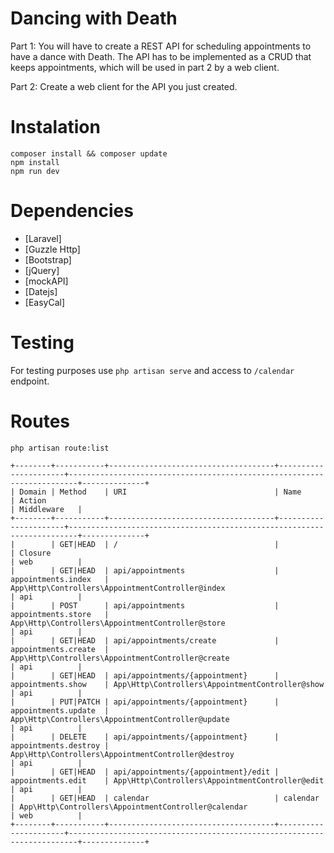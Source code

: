 # Dancing with Death

Part 1:​ You will have to create a REST API for scheduling appointments to have a dance with Death. The API has to be implemented as a CRUD that keeps appointments, which will be used in part 2 by a web client.

Part 2:​ Create a web client for the API you just created.

# Instalation

```
composer install && composer update
npm install
npm run dev
```

# Dependencies

- [Laravel]
- [Guzzle Http]
- [Bootstrap]
- [jQuery]
- [mockAPI]
- [Datejs]
- [EasyCal]

# Testing

For testing purposes use ```php artisan serve``` and access to ```/calendar``` endpoint.

# Routes

```php artisan route:list```

```
+--------+-----------+-------------------------------------+----------------------+------------------------------------------------------------------------+--------------+
| Domain | Method    | URI                                 | Name                 | Action                                                                 | Middleware   |
+--------+-----------+-------------------------------------+----------------------+------------------------------------------------------------------------+--------------+
|        | GET|HEAD  | /                                   |                      | Closure                                                                | web          |
|        | GET|HEAD  | api/appointments                    | appointments.index   | App\Http\Controllers\AppointmentController@index                       | api          |
|        | POST      | api/appointments                    | appointments.store   | App\Http\Controllers\AppointmentController@store                       | api          |
|        | GET|HEAD  | api/appointments/create             | appointments.create  | App\Http\Controllers\AppointmentController@create                      | api          |
|        | GET|HEAD  | api/appointments/{appointment}      | appointments.show    | App\Http\Controllers\AppointmentController@show                        | api          |
|        | PUT|PATCH | api/appointments/{appointment}      | appointments.update  | App\Http\Controllers\AppointmentController@update                      | api          |
|        | DELETE    | api/appointments/{appointment}      | appointments.destroy | App\Http\Controllers\AppointmentController@destroy                     | api          |
|        | GET|HEAD  | api/appointments/{appointment}/edit | appointments.edit    | App\Http\Controllers\AppointmentController@edit                        | api          |
|        | GET|HEAD  | calendar                            | calendar             | App\Http\Controllers\AppointmentController@calendar                    | web          |
+--------+-----------+-------------------------------------+----------------------+------------------------------------------------------------------------+--------------+
```